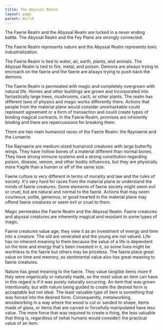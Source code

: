 ```yaml
---
title: The Abyssal Realm
layout: page
parent: World
---
```


The Faerie Realm and the Abyssal Realm are locked in a never ending battle. The Abyssal Realm and the Fey Plane are strongly connected. 

The Faerie Realm represents nature and the Abyssal Realm represents toxic industrialization. 

The Faerie Realm is tied to water, air, earth, plants, and animals. The Abyssal Realm is tied to fire, metal, and poison. Demons are always trying to encroach on the faerie and the faerie are always trying to push back the demons.

The Faerie Realm is permeated with magic and completely overgrown with natural life. Homes and other buildings are grown and incorporated into fantastically large trees, mushrooms, cacti, or other plants. The realm has different laws of physics and magic works differently there. Actions that people from the material plane would consider unremarkable could represent agreement or a form of transaction and could create types of binding magical contracts. In the Faerie Realm, promises are inherently binding and there are repercussions for breaking them.

There are two main humanoid races of the Faerie Realm: the Raynaerie and the Lunaerie.

The Raynaerie are medium-sized humanoid creatures with large butterfly wings. They have hollow bones of a material different than normal bones. They have strong immune systems and a strong constitution regarding poison, disease, venom, and other bodily influences, but they are physically more fragile than a human or elf of the same size.

Faerie culture is very different in terms of morality and law and the rules of society. It's very hard for races from the material plane to understand the minds of faerie creatures. Some elements of faerie society might seem evil or cruel, but are natural and normal to the faerie. Actions that may seem courteous, polite, generous, or good hearted in the material plane may offend faerie creatures or seem evil or cruel to them.

Magic permeates the Faerie Realm and the Abyssal Realm. Faerie creatures and abyssal creatures are inherently magical and resistant to some types of magic.

Faerie creatures value age; they view it as an investment of energy and time into a creature. The old are venerated and the young are not valued. Life has no inherent meaning to them because the value of a life is dependent on the time and energy that's been invested in it, so some lives might be worthless to the faerie but others may be priceless. The faerie place great value on time and memory, so sentimental value also has great meaning to faerie creatures.

Nature has great meaning to the faerie. They value tangible items more if they were organically or naturally made, so the most value an item can have in this regard is if it was purely naturally occurring. An item that was grown intentionally, but with nature being guided to create the desired form is acceptable but not ideal. The least valuable type of item is something that was forced into the desired form. Consequently, metalworking, woodworking in a way where the wood is cut or sanded to shape, items made of glass, or items that are carved or forcefully manipulated have less value. The more force that was required to create a thing, the less valuable that thing is, regardless of (what humans would consider) the practical value of an item.
